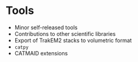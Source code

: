 # Tools

- Minor self-released tools
- Contributions to other scientific libraries
- Export of TrakEM2 stacks to volumetric format
- `catpy`
- CATMAID extensions
